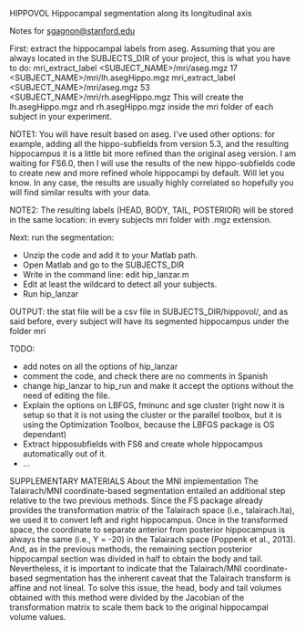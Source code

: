 HIPPOVOL
Hippocampal segmentation along its longitudinal axis

Notes for sgagnon@stanford.edu


First: extract the hippocampal labels from aseg. Assuming that you are always located in the SUBJECTS_DIR of your project, this is what you have to do: 
mri_extract_label  <SUBJECT_NAME>/mri/aseg.mgz 17  <SUBJECT_NAME>/mri/lh.asegHippo.mgz
mri_extract_label  <SUBJECT_NAME>/mri/aseg.mgz 53  <SUBJECT_NAME>/mri/rh.asegHippo.mgz
This will create the lh.asegHippo.mgz and rh.asegHippo.mgz inside the mri folder of each subject in your experiment. 

NOTE1: You will have result based on aseg. I've used other options: for example, adding all the hippo-subfields from version 5.3, and the resulting hippocampus it is a little bit more refined than the original aseg version. I am waiting for FS6.0, then I will use the results of the new hippo-subfields code to create new and more refined whole hippocampi by default. Will let you know. In any case, the results are usually highly correlated so hopefully you will find similar results with your data. 

NOTE2: The resulting labels (HEAD, BODY, TAIL, POSTERIOR) will be stored in the same location: in every subjects mri folder with .mgz extension. 

Next: run the segmentation: 
- Unzip the code and add it to your Matlab path. 
- Open Matlab and go to the SUBJECTS_DIR
- Write in the command line: edit hip_lanzar.m
- Edit at least the wildcard to detect all your subjects. 
- Run hip_lanzar

OUTPUT: the stat file will be a csv file in SUBJECTS_DIR/hippovol/, and as said before, every subject will have its segmented hippocampus under the folder mri 


TODO: 
- add notes on all the options of hip_lanzar
- comment the code, and check there are no comments in Spanish
- change hip_lanzar to hip_run and make it accept the options without the need of editing the file. 
- Explain the options on LBFGS, fminunc and sge cluster (right now it is setup so that it is not using the cluster or the parallel toolbox, but it is using the Optimization Toolbox, because the LBFGS package is OS dependant)
- Extract hipposubfields with FS6 and create whole hippocampus automatically out of it. 
- ...






SUPPLEMENTARY MATERIALS
About the MNI implementation
The Talairach/MNI coordinate-based segmentation entailed an additional step relative to the two previous methods. Since the FS package already provides the transformation matrix of the Talairach space (i.e., talairach.lta), we used it to convert left and right hippocampus. Once in the transformed space, the coordinate to separate anterior from posterior hippocampus is always the same (i.e., Y = -20) in the Talairach space (Poppenk et al., 2013). And, as in the previous methods, the remaining section posterior hippocampal section was divided in half to obtain the body and tail. Nevertheless, it is important to indicate that the Talairach/MNI coordinate-based segmentation has the inherent caveat that the Talairach transform is affine and not lineal. To solve this issue, the head, body and tail volumes obtained with this method were divided by the Jacobian of the transformation matrix to scale them back to the original hippocampal volume values. 




